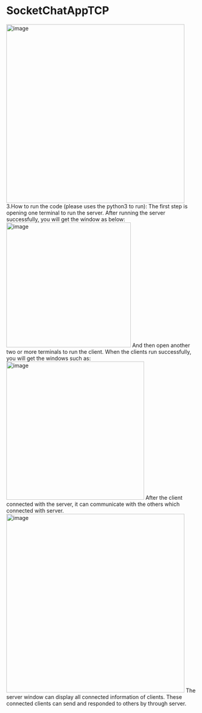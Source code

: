 # SocketChatAppTCP
<img width="468" alt="image" src="https://user-images.githubusercontent.com/60895448/166648167-c35dae9c-a2c5-4eda-aa7d-bf59a41b0a09.png">
3.How to run the code (please uses the python3 to run):
The first step is opening one terminal to run the server. After running the server successfully, you will get the window as below:
<img width="327" alt="image" src="https://user-images.githubusercontent.com/60895448/166648734-94c3a538-3ca8-407f-9334-2de93de5a075.png">
And then open another two or more terminals to run the client. When the clients run successfully, you will get the windows such as:
<img width="362" alt="image" src="https://user-images.githubusercontent.com/60895448/166648791-b24d39dd-2ab7-4c85-8fc0-6d6449c8f762.png">
After the client connected with the server, it can communicate with the others which connected with server.
<img width="468" alt="image" src="https://user-images.githubusercontent.com/60895448/166648872-acb4fdc9-7015-4af0-96ec-602a18ac29fd.png">
The server window can display all connected information of clients. These connected clients can send and responded to others by through server.


   

